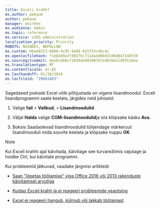 ```yaml
---
title: Exceli krahh?
ms.author: pebaum
author: pebaum
manager: mnirkhe
ms.audience: Admin
ms.topic: reference
ms.service: o365-administration
localization_priority: Priority
ROBOTS: NOINDEX, NOFOLLOW
ms.custom: 0ba48253-6088-4c95-94d8-815753c46c4c
ms.openlocfilehash: f1e83d9a3f4927bc711dadd0bd32d6d847140f30
ms.sourcegitcommit: 0ae6cbb8cf2836da98300767ed81b411d6551bee
ms.translationtype: MT
ms.contentlocale: et-EE
ms.lasthandoff: 01/30/2019
ms.locfileid: "29661403"
---
```

Sagedased jookseb Excel võib põhjustada on vigane lisandmoodul. Exceli lisandprogrammi saate keelata, järgides neid juhiseid:
  
1. Valige **fail** \> **Valikud**, \> **Lisandmoodulid**.
    
2. Väljal **Halda** valige **COM-lisandmoodulid**ja siis klõpsake käsku **Ava**.
    
3. Boksis Saadaolevad lisandmoodulid tühjendage märkeruut lisandmooduli mida soovite keelata ja klõpsake nuppu **OK**.
    
> [!NOTE]
> Kui Exceli krahhi ajal käivitada, käivitage see turvarežiimis vajutage ja hoidke Ctrl, kui käivitate programmi. 
  
Kui probleemid jätkuvad, vaadake järgmisi artikleid:
  
- [Saan "lõpetas töötamise" viga Office 2016 või 2013 rakenduste käivitamisel arvutiga](https://support.office.com/article/52bd7985-4e99-4a35-84c8-2d9b8301a2fa.aspx)
    
- [Kuidas Exceli krahh ja ei reageeri probleemide veaotsing](https://support.microsoft.com/help/2758592/how-to-troubleshoot-crashing-and-not-responding-issues-with-excel)
    
- [Excel ei reageeri hangub, külmub või lakkab töötamast](https://support.office.com/article/37e7d3c9-9e84-40bf-a805-4ca6853a1ff4.aspx)
    
